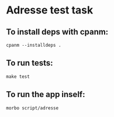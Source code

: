 # Adresse test task

## To install deps with cpanm:

	cpanm --installdeps . 

## To run tests:

	make test
	
## To run the app inself:

	morbo script/adresse
